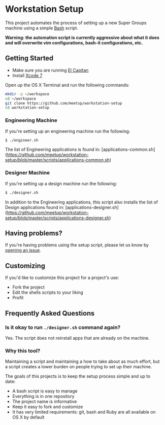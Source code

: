# Workstation Setup

This project automates the process of setting up a new Super Groups machine using a simple [Bash](https://www.gnu.org/software/bash/) script.

**Warning: the automation script is currently aggressive about what it does and will overwrite vim configurations, bash-it configurations, etc.**

## Getting Started

- Make sure you are running [El Capitan](https://itunes.apple.com/us/app/os-x-el-capitan/id1018109117)
- Install [Xcode 7](https://itunes.apple.com/us/app/xcode/id497799835)

Open up the OS X Terminal and run the following commands:

```sh
mkdir -p ~/workspace
cd ~/workspace
git clone https://github.com/meetup/workstation-setup
cd workstation-setup
```

### Engineering Machine

If you're setting up an engineering machine run the following:

```sh
$ ./engineer.sh
```

The list of Engineering applications is found in: [applications-common.sh] (https://github.com/meetup/workstation-setup/blob/master/scripts/applications-common.sh)

### Designer Machine

If you're setting up a design machine run the following:

```sh
$ ./designer.sh
```

In addition to the Engineering applications, this script also installs the list of Design applications found in: [applications-designer.sh]  (https://github.com/meetup/workstation-setup/blob/master/scripts/applications-designer.sh)

## Having problems?

If you're having problems using the setup script, please let us know by [opening an issue](https://github.com/meetup/workstation-setup/issues/new).

## Customizing

If you'd like to customize this project for a project's use:

- Fork the project
- Edit the shells scripts to your liking
- Profit

## Frequently Asked Questions

### Is it okay to run `./designer.sh` command again?

Yes. The script does not reinstall apps that are already on the machine.

### Why this tool?

Maintaining a script and maintaining a how to take about as much effort, but a script creates a lower burden 
on people trying to set up their machine.

The goals of this projects is to keep the setup process simple and up to date:

- A bash script is easy to manage
- Everything is in one repository
- The project name is informative
- Keep it easy to fork and customize
- It has very limited requirements: git, bash and Ruby are all available on OS X by default

